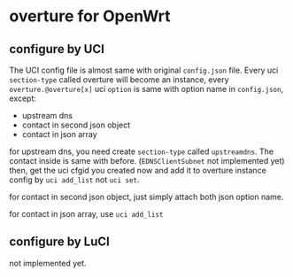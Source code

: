 overture for OpenWrt
=====

configure by UCI
-----------
The UCI config file is almost same with original `config.json` file.
Every uci `section-type` called overture will become an instance, every `overture.@overture[x]` uci `option` is same with option name in `config.json`, except:
  * upstream dns
  * contact in second json object
  * contact in json array 

for upstream dns, you need create `section-type` called `upstreamdns`. The contact inside is same with before. (`EDNSClientSubnet` not implemented yet)
then, get the uci cfgid you created now and add it to overture instance config by `uci add_list` not `uci set`.

for contact in second json object, just simply attach both json option name.

for contact in json array, use `uci add_list`

configure by LuCI
----------
not implemented yet.
